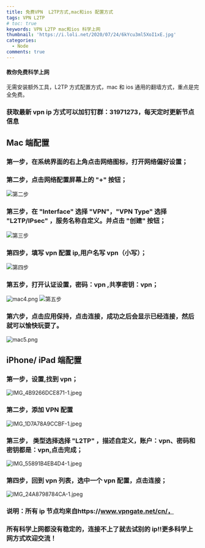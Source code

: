 ```yaml
---
title: 免费VPN  L2TP方式,mac和ios 配置方式
tags: VPN L2TP
# toc: true
keywords: VPN L2TP mac和ios 科学上网
thumbnail: 'https://i.loli.net/2020/07/24/6kYcu3ml5XoI1xE.jpg'
categories:
  - Node
comments: true
---
```


#### 教你免费科学上网

无需安装额外工具，L2TP 方式配置方式，mac 和 ios 通用的翻墙方式，重点是完全免费。

### 获取最新 vpn ip 方式可以加钉钉群：31971273，每天定时更新节点信息

<!-- more -->

## Mac 端配置

### 第一步，在系统界面的右上角点击网络图标，打开网络偏好设置；

### 第二步，点击网络配置屏幕上的 "+" 按钮；

![第二步](https://i.loli.net/2020/07/24/jlPDQA496LBnuXS.png)

### 第三步，在 "Interface" 选择 "VPN"，"VPN Type" 选择 "L2TP/IPsec" ，服务名称自定义。并点击 "创建" 按钮；

![第三步](https://i.loli.net/2020/07/24/hl4x9A1DCfdQVnK.png)

### 第四步，填写 vpn 配置 ip,用户名写 vpn（小写）；

![第四步](https://i.loli.net/2020/07/24/d9s4BMcXHQakGOz.png)

### 第五步，打开认证设置，密码：vpn ,共享密钥：vpn；

![mac4.png](https://i.loli.net/2020/07/24/pi3FV9rvEBk1oqJ.png) ![第五步](https://i.loli.net/2020/07/24/jD8qgBzdYXVAy4T.png)

### 第六步，点击应用保持，点击连接，成功之后会显示已经连接，然后就可以愉快玩耍了。

![mac5.png](https://i.loli.net/2020/07/24/MxVifIOamFB653T.png)

## iPhone/ iPad 端配置

### 第一步，设置,找到 vpn；

![IMG_4B9266DCE871-1.jpeg](https://i.loli.net/2020/07/24/yX9FQ15cfZHwAlk.jpg)

### 第二步，添加 VPN 配置

![IMG_1D7A78A9CCBF-1.jpeg](https://i.loli.net/2020/07/24/CqjvQlk9Y45Wmru.jpg)

### 第三步， 类型选择选择 "L2TP" ，描述自定义，账户：vpn、密码和密钥都是：vpn,点击完成；

![IMG_55891B4EB4D4-1.jpeg](https://i.loli.net/2020/07/24/AVK7u8DGmtIQaNS.jpg)

### 第四步，回到 vpn 列表，选中一个 vpn 配置，点击连接；

![IMG_24A8798784CA-1.jpeg](https://i.loli.net/2020/07/24/4SIzWGFaOTYEiM1.jpg)

### 说明：所有 ip 节点均来自https://www.vpngate.net/cn/，

### 所有科学上网都没有稳定的，连接不上了就去试别的 ip!!更多科学上网方式欢迎交流！
